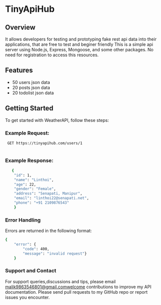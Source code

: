 # TinyApiHub
## Overview
It allows developers for testing and prototyping fake rest api data into their applications, that are free to test and beginer friendly
This is a  simple api server using Node.js, Express,  Mongoose, and some other packages. No need for registration to access this resources.

## Features
- 50 users json data
- 20 posts json data
- 20 todolist json data

## Getting Started
To get started with WeatherAPI, follow these steps:

### Example Request:
``` bash
 GET https://tinyapihub.com/users/1
 
 ```

### Example Response:
``` bash 
   {
    "id": 1,
    "name": "Linthoi",
    "age": 22,
    "gender": "Female",
    "address": "Senapati, Manipur",
    "email": "linthoi22@senapati.net",
    "phone": "+91 2109876543"
    }
```

### Error Handling
Errors are returned in the following format:
``` bash
{
    "error": {
        "code": 400,
        "message": "invalid request"}
    }
```

### Support and Contact
For support queries,discussions and tips, please email malik9863546801@gmail.comwelcome contributions to improve my API documentation. Please send pull requests to my GitHub repo or report issues you encounter.